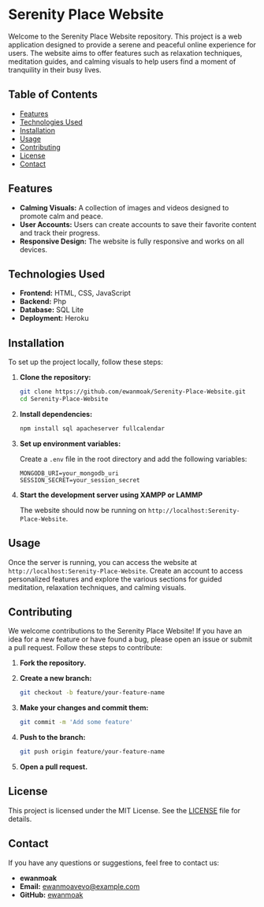 # Serenity Place Website

Welcome to the Serenity Place Website repository. This project is a web application designed to provide a serene and peaceful online experience for users. The website aims to offer features such as relaxation techniques, meditation guides, and calming visuals to help users find a moment of tranquility in their busy lives.

## Table of Contents

- [Features](#features)
- [Technologies Used](#technologies-used)
- [Installation](#installation)
- [Usage](#usage)
- [Contributing](#contributing)
- [License](#license)
- [Contact](#contact)

## Features

- **Calming Visuals:** A collection of images and videos designed to promote calm and peace.
- **User Accounts:** Users can create accounts to save their favorite content and track their progress.
- **Responsive Design:** The website is fully responsive and works on all devices.

## Technologies Used

- **Frontend:** HTML, CSS, JavaScript
- **Backend:** Php
- **Database:** SQL Lite
- **Deployment:** Heroku

## Installation

To set up the project locally, follow these steps:

1. **Clone the repository:**

    ```bash
    git clone https://github.com/ewanmoak/Serenity-Place-Website.git
    cd Serenity-Place-Website
    ```

2. **Install dependencies:**

    ```bash
    npm install sql apacheserver fullcalendar
    ```

3. **Set up environment variables:**

    Create a `.env` file in the root directory and add the following variables:

    ```
    MONGODB_URI=your_mongodb_uri
    SESSION_SECRET=your_session_secret
    ```

4. **Start the development server using XAMPP or LAMMP**

    The website should now be running on `http://localhost:Serenity-Place-Website`.

## Usage

Once the server is running, you can access the website at `http://localhost:Serenity-Place-Website`. Create an account to access personalized features and explore the various sections for guided meditation, relaxation techniques, and calming visuals.

## Contributing

We welcome contributions to the Serenity Place Website! If you have an idea for a new feature or have found a bug, please open an issue or submit a pull request. Follow these steps to contribute:

1. **Fork the repository.**
2. **Create a new branch:**

    ```bash
    git checkout -b feature/your-feature-name
    ```

3. **Make your changes and commit them:**

    ```bash
    git commit -m 'Add some feature'
    ```

4. **Push to the branch:**

    ```bash
    git push origin feature/your-feature-name
    ```

5. **Open a pull request.**

## License

This project is licensed under the MIT License. See the [LICENSE](LICENSE) file for details.

## Contact

If you have any questions or suggestions, feel free to contact us:

- **ewanmoak**
- **Email:** ewanmoavevo@example.com
- **GitHub:** [ewanmoak](https://github.com/ewanmoak)

